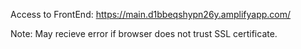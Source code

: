 Access to FrontEnd: https://main.d1bbeqshypn26y.amplifyapp.com/

Note: May recieve error if browser does not trust SSL certificate.
